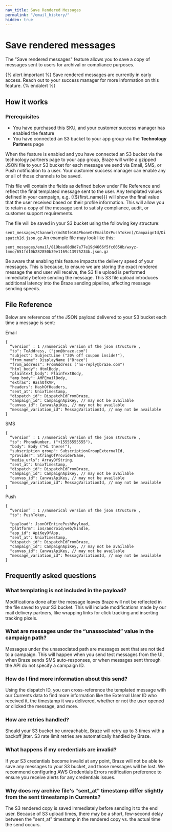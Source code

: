 ```yaml
---
nav_title: Save Rendered Messages
permalink: "/email_history/"
hidden: true
---
```


# Save rendered messages

The "Save rendered messages" feature allows you to save a copy of messages sent to users for archival or compliance purposes.  

{% alert important %}
Save rendered messages are currently in early access. Reach out to your success manager for more information on this feature. 
{% endalert %}

## How it works 

### Prerequisites

- You have purchased this SKU, and your customer success manager has enabled the feature 
- You have connected an S3 bucket to your app group via the **Technology Partners** page

When the feature is enabled and you have connected an S3 bucket via the technology partners page to your app group, Braze will write a gzipped JSON file to your S3 bucket for each message we send via Email, SMS, or Push notification to a user. Your customer success manager can enable any or all of those channels to be saved.

This file will contain the fields as defined below under File Reference and reflect the final templated message sent to the user. Any templated values defined in your campaign, e.g. {{${first_name}}} will show the final value that the user received based on their profile information. This will allow you to retain a copy of the message sent to satisfy compliance, audit, or customer support requirements. 

The file will be saved in your S3 bucket using the following key structure:

`sent_messages/Channel/(md5Ofe164PhoneOrEmailOrPushToken)/CampaignId/DispatchId.json.gz`
An example file may look like this:

`sent_messages/email/819baa08d8d7e77e19d4666f5fc6050b/wxyz-lmno/651fd10b282850b39e1169c13975234b.json.gz`

Be aware that enabling this feature impacts the delivery speed of your messages. This is because, to ensure we are storing the exact rendered message the end user will receive, the S3 file upload is performed immediately before sending the message. This S3 file upload introduces additional latency into the Braze sending pipeline, affecting message sending speeds.

## File Reference

Below are references of the JSON payload delivered to your S3 bucket each time a message is sent:


Email
```
{
  “version” : 1 //numerical version of the json structure ,
  "to": ToAddress, ("jon@braze.com")
  "subject": SubjectLine ("20% off coupon inside!"),
  "from_name": DisplayName ("Braze")
  "from_address": FromAddress ("no-reply@braze.com")
  "html_body": HtmlBody,
  "plaintext_body": PlainTextBody,
  "amp_body": AMPEmailBody,
  "extras": HashOfKVP,
  "headers": HashOfHeaders,
  "sent_at": UnixTimestamp,
  "dispatch_id": DispatchIdFromBraze,
  "campaign_id": CampaignApiKey, // may not be available
  "canvas_id": CanvasApiKey, // may not be available
  "message_variation_id": MessagVariationId, // may not be available
}
```
SMS
```
{
  “version” : 1 //numerical version of the json structure ,
  "to": PhoneNumber, ("+15555555555"),
  "body": Body ("Hi there!"),
  "subscription_group": SubscriptionGroupExternalId,
  "provider": StringOfProviderName,
  "media_urls": ArrayOfString,
  "sent_at": UnixTimestamp,
  "dispatch_id": DispatchIdFromBraze,
  "campaign_id": CampaignApiKey, // may not be available
  "canvas_id": CanvasApiKey, // may not be available
  "message_variation_id": MessagVariationId, // may not be available
}
```
Push
```
{
  “version” : 1 //numerical version of the json structure ,
  "to": PushToken,

  "payload": JsonOfEntirePushPayload,
  "platform": ios/android/web/kindle,
  "app_id": ApiKeyOfApp,
  "sent_at": UnixTimestamp,
  "dispatch_id": DispatchIdFromBraze,
  "campaign_id": CampaignApiKey, // may not be available
  "canvas_id": CanvasApiKey, // may not be available
  "message_variation_id": MessagVariationId, // may not be available
}
```

## Frequently asked questions

### What templating is not included in the payload? 
Modifications done after the message leaves Braze will not be reflected in the file saved to your S3 bucket. This will include modifications made by our mail delivery partners, like wrapping links for click tracking and inserting tracking pixels. 

### What are messages under the “unassociated” value in the campaign path? 
Messages under the unassociated path are messages sent that are not tied to a campaign. This will happen when you send test messages from the UI, when Braze sends SMS auto-responses, or when messages sent through the API do not specify a campaign ID. 

### How do I find more information about this send? 
Using the dispatch ID, you can cross-reference the templated message with our Currents data to find more information like the External User ID who received it, the timestamp it was delivered, whether or not the user opened or clicked the message, and more. 

### How are retries handled? 
Should your S3 bucket be unreachable, Braze will retry up to 3 times with a backoff jitter. S3 rate limit retries are automatically handled by Braze.

### What happens if my credentials are invalid? 
If your S3 credentials become invalid at any point, Braze will not be able to save any messages to your S3 bucket, and those messages will be lost. We recommend configuring AWS Credentials Errors notification preference to ensure you receive alerts for any credentials issues.

### Why does my archive file's "sent_at" timestamp differ slightly from the sent timestamp in Currents? 
The S3 rendered copy is saved immediately before sending it to the end user. Because of S3 upload times, there may be a short, few-second delay between the "sent_at" timestamp in the rendered copy vs. the actual time the send occurs.